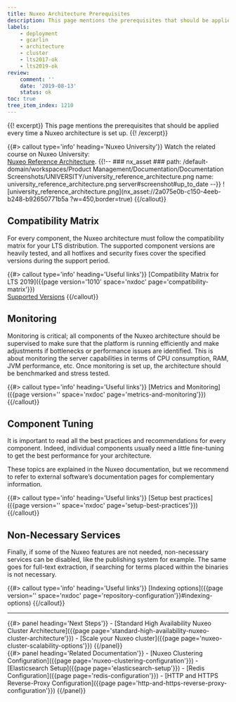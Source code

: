 ```yaml
---
title: Nuxeo Architecture Prerequisites
description: This page mentions the prerequisites that should be applied every time a Nuxeo architecture is set up.
labels:
    - deployment
    - gcarlin
    - architecture
    - cluster
    - lts2017-ok
    - lts2019-ok
review:
    comment: ''
    date: '2019-08-13'
    status: ok
toc: true
tree_item_index: 1210
---
```


{{! excerpt}}
This page mentions the prerequisites that should be applied every time a Nuxeo architecture is set up.
{{! /excerpt}}

{{#> callout type='info' heading='Nuxeo University'}}
Watch the related course on Nuxeo University:</br>
[Nuxeo Reference Architecture](https://university.nuxeo.com/learn/course/external/view/elearning/201/NuxeoReferenceArchitecture).
{{!--     ### nx_asset ###
    path: /default-domain/workspaces/Product Management/Documentation/Documentation Screenshots/UNIVERSITY/university_reference_architecture.png
    name: university_reference_architecture.png
    server#screenshot#up_to_date
--}}
![university_reference_architecture.png](nx_asset://2a075e0b-c150-4eeb-b248-b92650771b5a ?w=450,border=true)
{{/callout}}

## Compatibility Matrix

For every component, the Nuxeo architecture must follow the compatibility matrix for your LTS distribution. The supported component versions are heavily tested, and all hotfixes and security fixes cover the specified versions during the support period.

{{#> callout type='info' heading='Useful links'}}
[Compatibility Matrix for LTS 2019]({{page version='1010' space='nxdoc' page='compatibility-matrix'}})</br>
[Supported Versions](https://www.nuxeo.com/legal/supported-versions/)
{{/callout}}

## Monitoring

Monitoring is critical; all components of the Nuxeo architecture should be supervised to make sure that the platform is running efficiently and make adjustments if bottlenecks or performance issues are identified. This is about monitoring the server capabilities in terms of CPU consumption, RAM, JVM performance, etc. Once monitoring is set up, the architecture should be benchmarked and stress tested.

{{#> callout type='info' heading='Useful links'}}
[Metrics and Monitoring]({{page version='' space='nxdoc' page='metrics-and-monitoring'}})
{{/callout}}

## Component Tuning

It is important to read all the best practices and recommendations for every component. Indeed, individual components usually need a little fine-tuning to get the best performance for your architecture.

These topics are explained in the Nuxeo documentation, but we recommend to refer to external software’s documentation pages for complementary information.

{{#> callout type='info' heading='Useful links'}}
[Setup best practices]({{page version='' space='nxdoc' page='setup-best-practices'}})
{{/callout}}

## Non-Necessary Services

Finally, if some of the Nuxeo features are not needed, non-necessary services can be disabled, like the publishing system for example. The same goes for full-text extraction, if searching for terms placed within the binaries is not necessary.

{{#> callout type='info' heading='Useful links'}}
[Indexing options]({{page version='' space='nxdoc' page='repository-configuration'}}#indexing-options)
{{/callout}}

* * *

<div class="row" data-equalizer data-equalize-on="medium">
<div class="column medium-6">
{{#> panel heading='Next Steps'}}
- [Standard High Availability Nuxeo Cluster Architecture]({{page page='standard-high-availability-nuxeo-cluster-architecture'}})
- [Scale your Nuxeo cluster]({{page page='nuxeo-cluster-scalability-options'}})
{{/panel}}
</div>

<div class="column medium-6">
{{#> panel heading='Related Documentation'}}
- [Nuxeo Clustering Configuration]({{page page='nuxeo-clustering-configuration'}})
- [Elasticsearch Setup]({{page page='elasticsearch-setup'}})
- [Redis Configuration]({{page page='redis-configuration'}})
- [HTTP and HTTPS Reverse-Proxy Configuration]({{page page='http-and-https-reverse-proxy-configuration'}})
{{/panel}}
</div>
</div>

